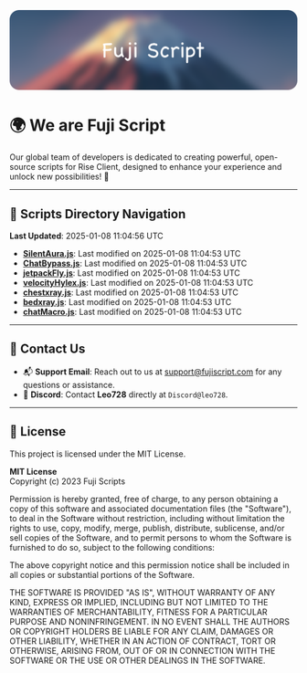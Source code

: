 ![Banner](.github/b.webp)

# 🌍 **We are Fuji Script**

Our global team of developers is dedicated to creating powerful, open-source scripts for Rise Client, designed to enhance your experience and unlock new possibilities! 🌟

---
<!-- SCRIPTS_NAVIGATION_START -->
## 📂 **Scripts Directory Navigation**

**Last Updated**: 2025-01-08 11:04:56 UTC

- **[SilentAura.js](scripts/SilentAura.js)**: Last modified on 2025-01-08 11:04:53 UTC
- **[ChatBypass.js](scripts/ChatBypass.js)**: Last modified on 2025-01-08 11:04:53 UTC
- **[jetpackFly.js](scripts/jetpackFly.js)**: Last modified on 2025-01-08 11:04:53 UTC
- **[velocityHylex.js](scripts/velocityHylex.js)**: Last modified on 2025-01-08 11:04:53 UTC
- **[chestxray.js](scripts/chestxray.js)**: Last modified on 2025-01-08 11:04:53 UTC
- **[bedxray.js](scripts/bedxray.js)**: Last modified on 2025-01-08 11:04:53 UTC
- **[chatMacro.js](scripts/chatMacro.js)**: Last modified on 2025-01-08 11:04:53 UTC

<!-- SCRIPTS_NAVIGATION_END -->

---

## 💬 **Contact Us**  
- 📬 **Support Email**: Reach out to us at [support@fujiscript.com](mailto:support@fujiscript.com) for any questions or assistance.  
- 💬 **Discord**: Contact **Leo728** directly at `Discord@leo728`.

---

## 📜 **License**

This project is licensed under the MIT License.  

**MIT License**  
Copyright (c) 2023 Fuji Scripts  

Permission is hereby granted, free of charge, to any person obtaining a copy of this software and associated documentation files (the "Software"), to deal in the Software without restriction, including without limitation the rights to use, copy, modify, merge, publish, distribute, sublicense, and/or sell copies of the Software, and to permit persons to whom the Software is furnished to do so, subject to the following conditions:  

The above copyright notice and this permission notice shall be included in all copies or substantial portions of the Software.  

THE SOFTWARE IS PROVIDED "AS IS", WITHOUT WARRANTY OF ANY KIND, EXPRESS OR IMPLIED, INCLUDING BUT NOT LIMITED TO THE WARRANTIES OF MERCHANTABILITY, FITNESS FOR A PARTICULAR PURPOSE AND NONINFRINGEMENT. IN NO EVENT SHALL THE AUTHORS OR COPYRIGHT HOLDERS BE LIABLE FOR ANY CLAIM, DAMAGES OR OTHER LIABILITY, WHETHER IN AN ACTION OF CONTRACT, TORT OR OTHERWISE, ARISING FROM, OUT OF OR IN CONNECTION WITH THE SOFTWARE OR THE USE OR OTHER DEALINGS IN THE SOFTWARE.  
